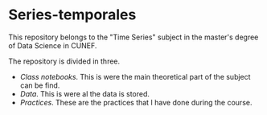 # Series-temporales
This repository belongs to the "Time Series" subject in the master's degree of Data Science in CUNEF.

The repository is divided in three. 

- *Class notebooks*. This is were the main theoretical part of the subject can be find.
- *Data*. This is were al the data is stored.
- *Practices*. These are the practices that I have done during the course. 
